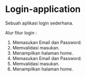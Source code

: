 # Login-application
Sebuah aplikasi login sederhana.

Alur fitur login :
1. Memasukan Email dan Password.
2. Memvalidasi masukan.
3. Menampilkan halaman home.
1. Memasukan Email dan Password.
2. Memvalidasi masukan.
3. Menampilkan halaman home.
